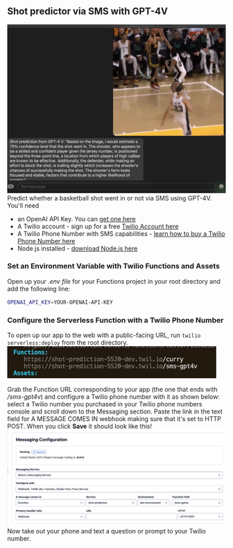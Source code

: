 
## Shot predictor via SMS with GPT-4V

![SMS example](image-3.png)
Predict whether a basketball shot went in or not via SMS using GPT-4V.
You'll need 
- an OpenAI API Key. You can [get one here](https://platform.openai.com/account/api-keys)
- A Twilio account - sign up for a free [Twilio Account here](https://www.twilio.com/try-twilio)
- A Twilio Phone Number with SMS capabilities - [learn how to buy a Twilio Phone Number here](https://support.twilio.com/hc/en-us/articles/223135247-How-to-Search-for-and-Buy-a-Twilio-Phone-Number-from-Console)
- Node.js installed - [download Node.js here](https://nodejs.org/en/download/)

### Set an Environment Variable with Twilio Functions and Assets
Open up your <em>.env file</em> for your Functions project in your root directory and add the following line:
```bash
OPENAI_API_KEY=YOUR-OPENAI-API-KEY
```
### Configure the Serverless Function with a Twilio Phone Number
To open up our app to the web with a public-facing URL, run `twilio serverless:deploy` from the root directory.
![deploy function from terminal](image-4.png)

Grab the Function URL corresponding to your app (the one that ends with <em>/sms-gpt4v</em>) and configure a Twilio phone number with it as shown below: select a Twilio number you purchased in your Twilio phone numbers console and scroll down to the Messaging section. Paste the link in the text field for A MESSAGE COMES IN webhook making sure that it's set to HTTP POST. When you click <strong>Save</strong> it should look like this!
![Configure Twilio number with Function](image-2.png)
Now take out your phone and text a question or prompt to your Twilio number.